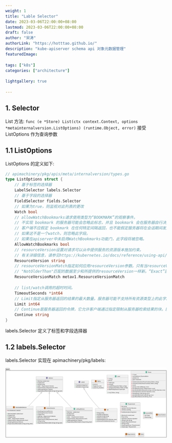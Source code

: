 ```yaml
---
weight: 1
title: "Lable Selector"
date: 2023-03-06T22:00:00+08:00
lastmod: 2023-03-06T22:00:00+08:00
draft: false
author: "宋涛"
authorLink: "https://hotttao.github.io/"
description: "kube-apiserver schema api 对象元数据管理"
featuredImage: 

tags: ["k8s"]
categories: ["architecture"]

lightgallery: true

---
```


## 1. Selector

List 方法: `func (e *Store) List(ctx context.Context, options *metainternalversion.ListOptions) (runtime.Object, error)` 接受 ListOptions 作为查询参数

## 1.1 ListOptions
ListOptions 的定义如下:

```go
// apimachinery/pkg/apis/meta/internalversion/types.go
type ListOptions struct {
	// 基于标签的选择器
	LabelSelector labels.Selector
	// 基于字段的选择器
	FieldSelector fields.Selector
	// 如果为true，则监视对此列表的更改
	Watch bool
	// allowWatchBookmarks请求使用类型为“BOOKMARK”的观察事件。
	// 不实现 bookmark 的服务器可能会忽略此标志，并且 bookmark 会在服务器自行决定时发送。
	// 客户端不应假定 bookmark 在任何特定间隔返回，也不能假定服务器将在会话期间发送任何BOOKMARK事件。
	// 如果这不是一个watch，则忽略此字段。
	// 如果在apiserver中未启用WatchBookmarks功能门，此字段将被忽略。
	AllowWatchBookmarks bool
	// resourceVersion设置对请求可以从中提供服务的资源版本施加约束。
	// 有关详细信息，请参见https://kubernetes.io/docs/reference/using-api/api-concepts/#resource-versions。
	ResourceVersion string
	// resourceVersionMatch指定如何应用resourceVersion参数。只有当resourceVersion也被设置时，才能设置resourceVersionMatch。
    // "NotOlderThan"匹配的数据至少和所提供的resourceVersion一样新。“Exact”匹配所提供的精确resourceVersion中的数据
	ResourceVersionMatch metav1.ResourceVersionMatch

	// list/watch调用的超时时间。
	TimeoutSeconds *int64
	// Limit指定从服务器返回的结果的最大数量。服务器可能不支持所有资源类型上的此字段，但如果它支持并且有更多结果，则会在返回的列表对象上设置continue字段。
	Limit int64
	// Continue是服务器返回的令牌，它允许客户端通过指定限制从服务器检索结果的块。服务器可能会拒绝不识别的连续令牌的请求，并且如果令牌因为已过期而无法再使用，则会返回410错误。
	Continue string
}
```
labels.Selector 定义了标签和字段选择器

## 1.2 labels.Selector
labels.Selector 实现在 apimachinery/pkg/labels:

![label select](/images/k8s/k8s_use/label.png)
